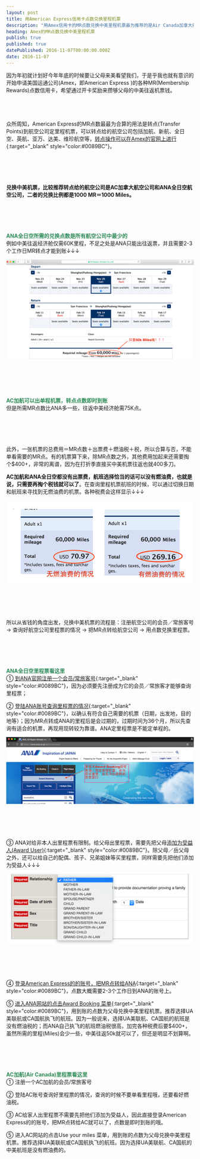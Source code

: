 ```yaml
---
layout: post
title: 用American Express信用卡点数兑换里程机票
description: "用Amex信用卡的MR点数兑换中美里程机票最为推荐的是Air Canada加拿大航空公司(AC)和ANA全日空航空公司。AC往返需75k，但可出单程里程机票，ANA往返仅需60k，但无法出单程里程票。兑换的时候，除了所需里程之外，还要看好燃油税等各种税费支出。"
heading: Amex的MR点数兑换中美里程机票
publish: true
published: true
datePublished: 2016-11-07T00:00:00.000Z
date: 2016-11-07
---
```


<span class="dropcap">因</span>为年初就计划好今年年底的时候要让父母来美看望我们，于是乎我也就有意识的开始申请美国运通公司(Amex，即American Express )的各种MR(Membership Rewards)点数信用卡，希望通过开卡奖励来攒够父母的中美往返机票钱。

<p style="margin-bottom:70px"></p>

众所周知，American Express的MR点数最最为合算的用法是转点(Transfer Points)到航空公司定里程机票，可以转点给的航空公司包括加航、新航、全日空、英航、亚万、达美、维珍航空等，[转点操作可以在Amex的官网上进行](https://rewards.americanexpress.com/myca/loyalty/us/catalog/view/ptlanding/?tier=MR){:target="_blank" style="color:#0089BC"}。

<p style="margin-bottom:90px"></p>

**兑换中美机票，比较推荐转点给的航空公司是AC加拿大航空公司和ANA全日空航空公司，二者的兑换比例都是1000 MR＝1000 Miles。**

<p style="margin-bottom:90px"></p>

<span style="color:#2e8b57">**ANA全日空所需的兑换点数是所有航空公司中最少的**</span><br>
例如中美往返经济舱仅需60K里程，不足之处是ANA只能出往返票，并且需要2-3个工作日MR转点才能到账↓↓↓

<p itemprop="image" itemscope itemtype="https://schema.org/ImageObject">
 <img src="/assets/img/ANA Award Tickets.png" alt="Required Miles for ANA Award Tickets">
  <meta itemprop="url" content="https://www.blogus123.com/assets/img/ANA Award Tickets.png">
  <meta itemprop="width" content="1021">
  <meta itemprop="height" content="382">
</p>

<p style="margin-bottom:90px"></p>

<span style="color:#2e8b57">**AC加航可以出单程机票，转点点数即时到账**</span><br>
但是所需MR点数比ANA多一些，往返中美经济舱需75K点。

<p style="margin-bottom:90px"></p>

此外，一张机票的总费用＝MR点数＋出票费＋燃油税＋税，所以合算与否，不能单看需要的MR点。有的机票算下来，除MR点数之外，其他费用加起来还需要掏个$400+，非常的离谱，因为在打折季直接买中美机票往返也就400多刀。

**AC加航和ANA全日空都没有出票费，航班选择恰当的话可以没有燃油费，也就是说，只需要再掏个税钱就可以了**。在查询里程机票航班的时候，可以通过切换日期和航班来寻找到无燃油费的机票。各种税费会这样显示↓↓↓
<p itemprop="image" itemscope itemtype="https://schema.org/ImageObject">
 <img src="/assets/img/ANA Fees.png" alt="Other fees for ANA Award Tickets">
  <meta itemprop="url" content="https://www.blogus123.com/assets/img/ANA Fees.png">
  <meta itemprop="width" content="1021">
  <meta itemprop="height" content="382">
</p>

<p style="margin-bottom:90px"></p>

所以从省钱的角度出发，兑换中美机票的流程是：注册航空公司的会员／常旅客号 -> 查询好航空公司里程票的情况 -> 把MR点转给航空公司 -> 用点数兑换里程票。

<p style="margin-bottom:90px"></p>

<span style="color:#2e8b57">**ANA全日空里程票看这里**</span><br>
① [到ANA官网注册一个会员/常旅客号](https://cam.ana.co.jp/amcmember/amcentry/AMCEntryFacadeEn){:target="_blank" style="color:#0089BC"}，因为必须要先注册成为它的会员／常旅客才能够查询里程票；

② [登陆ANA账号查询里程票的情况](https://www.ana.co.jp/asw/wws/us/e/){:target="_blank" style="color:#0089BC"}，以确认有符合自己需要的机票（日期，出发地，目的地等）；因为MR点转成ANA的里程后是会过期的，过期时间为36个月，所以先查询有适合的机票，再现用现转较为靠谱。ANA定里程票是不能定单程的。

<p itemprop="image" itemscope itemtype="https://schema.org/ImageObject">
 <img src="/assets/img/ANA Award Booking.png" alt="Booking ANA Award Tickets">
  <meta itemprop="url" content="https://www.blogus123.com/assets/img/ANA Award Booking.png">
  <meta itemprop="width" content="1021">
  <meta itemprop="height" content="382">
</p>

<p style="margin-bottom:90px"></p>

③ ANA对给非本人出里程票有限制。给父母出里程票，需要先把父母[添加为受益人(Award User)](https://cam.ana.co.jp/psz/us/amc_us.jsp?index=100&){:target="_blank" style="color:#0089BC"}。除父母／岳父母之外，还可以给自己的配偶、孩子、兄弟姐妹等买里程票，同样需要先把他们添加为受益人↓↓↓

<p itemprop="image" itemscope itemtype="https://schema.org/ImageObject">
 <img src="/assets/img/ANA Award User.png" alt="Award User Registration for ANA Award Tickets">
  <meta itemprop="url" content="https://www.blogus123.com/assets/img/ANA Award User.png">
  <meta itemprop="width" content="1021">
  <meta itemprop="height" content="382">
</p>

<p style="margin-bottom:90px"></p>

④ [登录American Express的的账号，把MR点转给ANA](https://rewards.americanexpress.com/myca/loyalty/us/catalog/view/ptlanding/detail/5629f197e4b0b3d3bd79cc6a?tier=MR&viewfullsite=y&intlink=us-mr-s168%7Cweb%7Caw%7Cmr%7Cmrcontrefresh516%7Cfeat2ptstrfr%7Cdefault%7Cth){:target="_blank" style="color:#0089BC"}，点数大概需要2-3个工作日到ANA的账号上。

⑤ [进入ANA网站的点击Award Booking 菜单](https://www.ana.co.jp/asw/wws/us/e/){:target="_blank" style="color:#0089BC"}，用到账的点数为父母兑换中美里程机票。推荐选择UA美联航或CA国航执飞的航班。因为一般说来，选择UA美联航、CA国航的航班是没有燃油税的；而ANA自己执飞的航班燃油税很高，加完各种税费后要$400+，虽然所需的里程(Miles)会少一些，中美往返50k就可以了，但还是明显不划算啊。

<p style="margin-bottom:90px"></p>

<span style="color:#2e8b57">**AC加航(Air Canada)里程票看这里**</span><br>
① 注册一个AC加航的会员/常旅客号

② 登陆AC账号查询好里程票的情况，查询的时候不要单看里程哦，还要看好燃油税。

③ AC给家人出里程票不需要先把他们添加为受益人，因此直接登录American Express的的账号，把MR点转给AC就可以了，点数是即时到账的哦。

⑤ 进入AC网站的点击Use your miles 菜单，用到账的点数为父母兑换中美里程机票。推荐选择UA美联航或CA国航执飞的航班。因为选择UA美联航、CA国航的中美航班是没有燃油费的。

